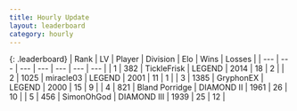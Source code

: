```yaml
---
title: Hourly Update
layout: leaderboard
category: hourly
---
```


{: .leaderboard}
| Rank | LV | Player | Division | Elo | Wins | Losses |
| --- | --- | --- | --- | --- | --- | --- |
| <span data-change="0">1</span> | 382 | <span title="ID: 512212">TickleFrisk</span> | LEGEND | <span data-change="0">2014</span> | <span data-change="0">18</span> | <span data-change="0">2</span> |
| <span data-change="0">2</span> | 1025 | <span title="ID: 416373">miracle03</span> | LEGEND | <span data-change="0">2001</span> | <span data-change="0">11</span> | <span data-change="0">1</span> |
| <span data-change="0">3</span> | 1385 | <span title="ID: 315148">GryphonEX</span> | LEGEND | <span data-change="0">2000</span> | <span data-change="3">15</span> | <span data-change="2">9</span> |
| <span data-change="0">4</span> | 821 | <span title="ID: 466895">Bland Porridge</span> | DIAMOND II | <span data-change="8">1961</span> | <span data-change="1">26</span> | <span data-change="0">10</span> |
| <span data-change="0">5</span> | 456 | <span title="ID: 512782">SimonOhGod</span> | DIAMOND III | <span data-change="-1">1939</span> | <span data-change="1">25</span> | <span data-change="2">12</span> |